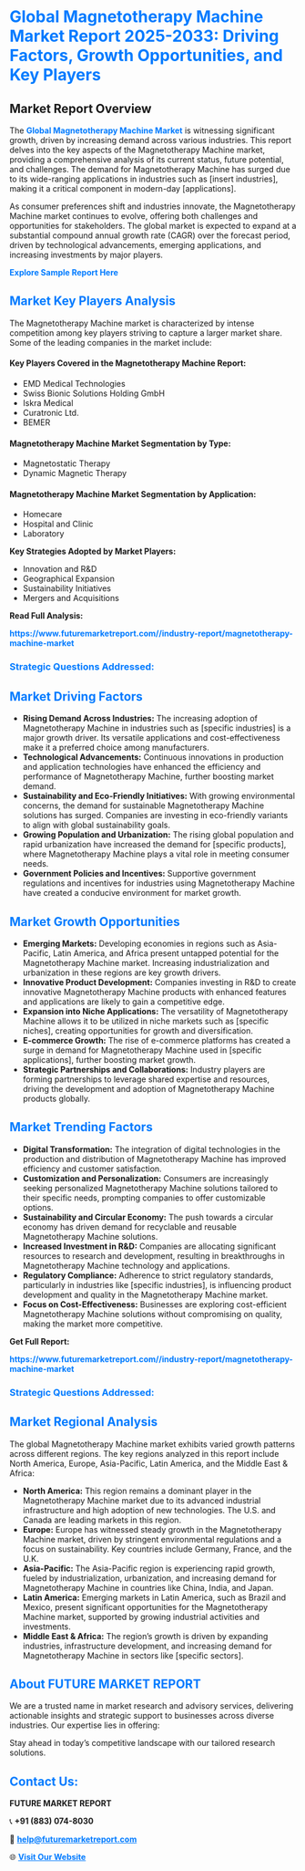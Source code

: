 <h1 style="color: #007BFF;">Global Magnetotherapy Machine Market Report 2025-2033: Driving Factors, Growth Opportunities, and Key Players</h1>

<section id="overview">
<h2>Market Report Overview</h2>
<p>The <a href="https://www.futuremarketreport.com//industry-report/magnetotherapy-machine-market" style="color: #007BFF; text-decoration: none;"><strong>Global Magnetotherapy Machine Market</strong></a> is witnessing significant growth, driven by increasing demand across various industries. This report delves into the key aspects of the Magnetotherapy Machine market, providing a comprehensive analysis of its current status, future potential, and challenges. The demand for Magnetotherapy Machine has surged due to its wide-ranging applications in industries such as [insert industries], making it a critical component in modern-day [applications].</p>
<p>As consumer preferences shift and industries innovate, the Magnetotherapy Machine market continues to evolve, offering both challenges and opportunities for stakeholders. The global market is expected to expand at a substantial compound annual growth rate (CAGR) over the forecast period, driven by technological advancements, emerging applications, and increasing investments by major players.</p>
</section>

<section id="overview">
<p><a href="https://www.futuremarketreport.com//request-sample/reportId=78057" style="color: #007BFF; text-decoration: none;"><strong>Explore Sample Report Here</strong></a></p>
</section>

<section id="key-players">
<h2 style="color: #007BFF;">Market Key Players Analysis</h2>
<p>The Magnetotherapy Machine market is characterized by intense competition among key players striving to capture a larger market share. Some of the leading companies in the market include:</p>
<h4>Key Players Covered in the Magnetotherapy Machine Report:</h4>
<ul><li>EMD Medical Technologies</li><li>Swiss Bionic Solutions Holding GmbH</li><li>Iskra Medical</li><li>Curatronic Ltd.</li><li>BEMER</li></ul>
<h4>Magnetotherapy Machine Market Segmentation by Type:</h4>
<ul><li>Magnetostatic Therapy</li><li>Dynamic Magnetic Therapy</li></ul>

<h4>Magnetotherapy Machine Market Segmentation by Application:</h4>
<ul><li>Homecare</li><li>Hospital and Clinic</li><li>Laboratory</li></ul>
<p><strong>Key Strategies Adopted by Market Players:</strong></p>
<ul>
<li>Innovation and R&D</li>
<li>Geographical Expansion</li>
<li>Sustainability Initiatives</li>
<li>Mergers and Acquisitions</li>
</ul>
</section>

<section>
<p><strong>Read Full Analysis: </strong></p><a href="https://www.futuremarketreport.com//industry-report/magnetotherapy-machine-market" style="color: #007BFF; text-decoration: none;"><strong>https://www.futuremarketreport.com//industry-report/magnetotherapy-machine-market</strong></a>
<h3 style="color: #007BFF;">Strategic Questions Addressed:</h3>
</section>

<section id="driving-factors">
<h2 style="color: #007BFF;">Market Driving Factors</h2>
<ul>
<li><strong>Rising Demand Across Industries:</strong> The increasing adoption of Magnetotherapy Machine in industries such as [specific industries] is a major growth driver. Its versatile applications and cost-effectiveness make it a preferred choice among manufacturers.</li>
<li><strong>Technological Advancements:</strong> Continuous innovations in production and application technologies have enhanced the efficiency and performance of Magnetotherapy Machine, further boosting market demand.</li>
<li><strong>Sustainability and Eco-Friendly Initiatives:</strong> With growing environmental concerns, the demand for sustainable Magnetotherapy Machine solutions has surged. Companies are investing in eco-friendly variants to align with global sustainability goals.</li>
<li><strong>Growing Population and Urbanization:</strong> The rising global population and rapid urbanization have increased the demand for [specific products], where Magnetotherapy Machine plays a vital role in meeting consumer needs.</li>
<li><strong>Government Policies and Incentives:</strong> Supportive government regulations and incentives for industries using Magnetotherapy Machine have created a conducive environment for market growth.</li>
</ul>
</section>

<section id="growth-opportunities">
<h2 style="color: #007BFF;">Market Growth Opportunities</h2>
<ul>
<li><strong>Emerging Markets:</strong> Developing economies in regions such as Asia-Pacific, Latin America, and Africa present untapped potential for the Magnetotherapy Machine market. Increasing industrialization and urbanization in these regions are key growth drivers.</li>
<li><strong>Innovative Product Development:</strong> Companies investing in R&D to create innovative Magnetotherapy Machine products with enhanced features and applications are likely to gain a competitive edge.</li>
<li><strong>Expansion into Niche Applications:</strong> The versatility of Magnetotherapy Machine allows it to be utilized in niche markets such as [specific niches], creating opportunities for growth and diversification.</li>
<li><strong>E-commerce Growth:</strong> The rise of e-commerce platforms has created a surge in demand for Magnetotherapy Machine used in [specific applications], further boosting market growth.</li>
<li><strong>Strategic Partnerships and Collaborations:</strong> Industry players are forming partnerships to leverage shared expertise and resources, driving the development and adoption of Magnetotherapy Machine products globally.</li>
</ul>
</section>

<section id="trending-factors">
<h2 style="color: #007BFF;">Market Trending Factors</h2>
<ul>
<li><strong>Digital Transformation:</strong> The integration of digital technologies in the production and distribution of Magnetotherapy Machine has improved efficiency and customer satisfaction.</li>
<li><strong>Customization and Personalization:</strong> Consumers are increasingly seeking personalized Magnetotherapy Machine solutions tailored to their specific needs, prompting companies to offer customizable options.</li>
<li><strong>Sustainability and Circular Economy:</strong> The push towards a circular economy has driven demand for recyclable and reusable Magnetotherapy Machine solutions.</li>
<li><strong>Increased Investment in R&D:</strong> Companies are allocating significant resources to research and development, resulting in breakthroughs in Magnetotherapy Machine technology and applications.</li>
<li><strong>Regulatory Compliance:</strong> Adherence to strict regulatory standards, particularly in industries like [specific industries], is influencing product development and quality in the Magnetotherapy Machine market.</li>
<li><strong>Focus on Cost-Effectiveness:</strong> Businesses are exploring cost-efficient Magnetotherapy Machine solutions without compromising on quality, making the market more competitive.</li>
</ul>
</section>

<section>
<p><strong>Get Full Report: </strong></p><a href="https://www.futuremarketreport.com//industry-report/magnetotherapy-machine-market" style="color: #007BFF; text-decoration: none;"><strong>https://www.futuremarketreport.com//industry-report/magnetotherapy-machine-market</strong></a>
<h3 style="color: #007BFF;">Strategic Questions Addressed:</h3>
</section>


<section id="regional-analysis">
<h2 style="color: #007BFF;">Market Regional Analysis</h2>
<p>The global Magnetotherapy Machine market exhibits varied growth patterns across different regions. The key regions analyzed in this report include North America, Europe, Asia-Pacific, Latin America, and the Middle East & Africa:</p>
<ul>
<li><strong>North America:</strong> This region remains a dominant player in the Magnetotherapy Machine market due to its advanced industrial infrastructure and high adoption of new technologies. The U.S. and Canada are leading markets in this region.</li>
<li><strong>Europe:</strong> Europe has witnessed steady growth in the Magnetotherapy Machine market, driven by stringent environmental regulations and a focus on sustainability. Key countries include Germany, France, and the U.K.</li>
<li><strong>Asia-Pacific:</strong> The Asia-Pacific region is experiencing rapid growth, fueled by industrialization, urbanization, and increasing demand for Magnetotherapy Machine in countries like China, India, and Japan.</li>
<li><strong>Latin America:</strong> Emerging markets in Latin America, such as Brazil and Mexico, present significant opportunities for the Magnetotherapy Machine market, supported by growing industrial activities and investments.</li>
<li><strong>Middle East & Africa:</strong> The region’s growth is driven by expanding industries, infrastructure development, and increasing demand for Magnetotherapy Machine in sectors like [specific sectors].</li>
</ul>
</section>

<footer>
<h2 style="color: #007BFF;">About FUTURE MARKET REPORT</h2>
<p>We are a trusted name in market research and advisory services, delivering actionable insights and strategic support to businesses across diverse industries. Our expertise lies in offering:</p>

<p>Stay ahead in today’s competitive landscape with our tailored research solutions.</p>

<h2 style="color: #007BFF;">Contact Us:</h2>
<p><strong>FUTURE MARKET REPORT</strong></p>
<p>📞 <strong>+91 (883) 074-8030</strong></p>
<p>📧 <strong><a href="mailto:help@futuremarketreport.com" style="color: #007BFF;">help@futuremarketreport.com</a></strong></p>
<p>🌐 <strong><a href="https://www.futuremarketreport.com/" style="color: #007BFF;">Visit Our Website</a></strong></p>
</footer>
